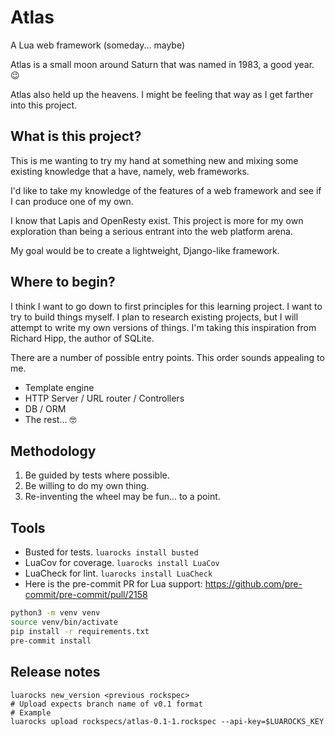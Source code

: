 # Atlas

A Lua web framework (someday... maybe)

Atlas is a small moon around Saturn
that was named in 1983, a good year. 😉

Atlas also held up the heavens.
I might be feeling that way
as I get farther into this project.

## What is this project?

This is me wanting to try my hand at something new
and mixing some existing knowledge
that a have, namely, web frameworks.

I'd like to take my knowledge of the features
of a web framework
and see if I can produce one of my own.

I know that Lapis and OpenResty exist.
This project is more for my own exploration
than being a serious entrant
into the web platform arena.

My goal would be to create a lightweight, Django-like framework.

## Where to begin?

I think I want to go down to first principles
for this learning project.
I want to try to build things myself.
I plan to research existing projects,
but I will attempt to write my own versions
of things.
I'm taking this inspiration from Richard Hipp,
the author of SQLite.

There are a number of possible entry points.
This order sounds appealing to me.

* Template engine
* HTTP Server / URL router / Controllers
* DB / ORM
* The rest... 🤓

## Methodology

1. Be guided by tests where possible.
2. Be willing to do my own thing.
3. Re-inventing the wheel may be fun... to a point.

## Tools

* Busted for tests. `luarocks install busted`
* LuaCov for coverage. `luarocks install LuaCov`
* LuaCheck for lint. `luarocks install LuaCheck`
* Here is the pre-commit PR for Lua support:
  https://github.com/pre-commit/pre-commit/pull/2158

```bash
python3 -m venv venv
source venv/bin/activate
pip install -r requirements.txt
pre-commit install
```

## Release notes

```
luarocks new_version <previous rockspec>
# Upload expects branch name of v0.1 format
# Example
luarocks upload rockspecs/atlas-0.1-1.rockspec --api-key=$LUAROCKS_KEY
```
